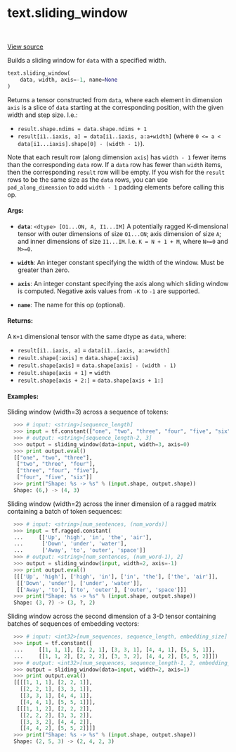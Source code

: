 <div itemscope itemtype="http://developers.google.com/ReferenceObject">
<meta itemprop="name" content="text.sliding_window" />
<meta itemprop="path" content="Stable" />
</div>

# text.sliding_window

<!-- Insert buttons and diff -->

<table class="tfo-notebook-buttons tfo-api" align="left">
</table>

<a target="_blank" href="https://github.com/tensorflow/text/tree/master/tensorflow_text/python/ops/sliding_window_op.py">View
source</a>

Builds a sliding window for `data` with a specified width.

```python
text.sliding_window(
    data, width, axis=-1, name=None
)
```

<!-- Placeholder for "Used in" -->

Returns a tensor constructed from `data`, where each element in
dimension `axis` is a slice of `data` starting at the corresponding
position, with the given width and step size.  I.e.:

* `result.shape.ndims = data.shape.ndims + 1`
* `result[i1..iaxis, a] = data[i1..iaxis, a:a+width]`
  (where `0 <= a < data[i1...iaxis].shape[0] - (width - 1)`).

Note that each result row (along dimension `axis`) has `width - 1` fewer items
than the corresponding `data` row.  If a `data` row has fewer than `width`
items, then the corresponding `result` row will be empty.  If you wish for
the `result` rows to be the same size as the `data` rows, you can use
`pad_along_dimension` to add `width - 1` padding elements before calling
this op.

#### Args:

*   <b>`data`</b>: `<dtype> [O1...ON, A, I1...IM]` A potentially ragged
    K-dimensional tensor with outer dimensions of size `O1...ON`; axis dimension
    of size `A`; and inner dimensions of size `I1...IM`. I.e. `K = N + 1 + M`,
    where `N>=0` and `M>=0`.

*   <b>`width`</b>: An integer constant specifying the width of the window. Must
    be greater than zero.

*   <b>`axis`</b>: An integer constant specifying the axis along which sliding
    window is computed. Negative axis values from `-K` to `-1` are supported.

*   <b>`name`</b>: The name for this op (optional).

#### Returns:

A `K+1` dimensional tensor with the same dtype as `data`, where:

*   `result[i1..iaxis, a]` = `data[i1..iaxis, a:a+width]`
*   `result.shape[:axis]` = `data.shape[:axis]`
*   `result.shape[axis]` = `data.shape[axis] - (width - 1)`
*   `result.shape[axis + 1]` = `width`
*   `result.shape[axis + 2:]` = `data.shape[axis + 1:]`

#### Examples:

  Sliding window (width=3) across a sequence of tokens:

```python
  >>> # input: <string>[sequence_length]
  >>> input = tf.constant(["one", "two", "three", "four", "five", "six"])
  >>> # output: <string>[sequence_length-2, 3]
  >>> output = sliding_window(data=input, width=3, axis=0)
  >>> print output.eval()
  [["one", "two", "three"],
   ["two", "three", "four"],
   ["three", "four", "five"],
   ["four", "five", "six"]]
  >>> print("Shape: %s -> %s" % (input.shape, output.shape))
  Shape: (6,) -> (4, 3)
```

  Sliding window (width=2) across the inner dimension of a ragged matrix
  containing a batch of token sequences:

```python
  >>> # input: <string>[num_sentences, (num_words)]
  >>> input = tf.ragged.constant(
  ...     [['Up', 'high', 'in', 'the', 'air'],
  ...      ['Down', 'under', 'water'],
  ...      ['Away', 'to', 'outer', 'space']]
  >>> # output: <string>[num_sentences, (num_word-1), 2]
  >>> output = sliding_window(input, width=2, axis=-1)
  >>> print output.eval()
  [[['Up', 'high'], ['high', 'in'], ['in', 'the'], ['the', 'air']],
   [['Down', 'under'], ['under', 'water']],
   [['Away', 'to'], ['to', 'outer'], ['outer', 'space']]]
  >>> print("Shape: %s -> %s" % (input.shape, output.shape))
  Shape: (3, ?) -> (3, ?, 2)
```

  Sliding window across the second dimension of a 3-D tensor containing
  batches of sequences of embedding vectors:

```python
  >>> # input: <int32>[num_sequences, sequence_length, embedding_size]
  >>> input = tf.constant([
  ...     [[1, 1, 1], [2, 2, 1], [3, 3, 1], [4, 4, 1], [5, 5, 1]],
  ...     [[1, 1, 2], [2, 2, 2], [3, 3, 2], [4, 4, 2], [5, 5, 2]]])
  >>> # output: <int32>[num_sequences, sequence_length-1, 2, embedding_size]
  >>> output = sliding_window(data=input, width=2, axis=1)
  >>> print output.eval()
  [[[[1, 1, 1], [2, 2, 1]],
    [[2, 2, 1], [3, 3, 1]],
    [[3, 3, 1], [4, 4, 1]],
    [[4, 4, 1], [5, 5, 1]]],
   [[[1, 1, 2], [2, 2, 2]],
    [[2, 2, 2], [3, 3, 2]],
    [[3, 3, 2], [4, 4, 2]],
    [[4, 4, 2], [5, 5, 2]]]]
  >>> print("Shape: %s -> %s" % (input.shape, output.shape))
  Shape: (2, 5, 3) -> (2, 4, 2, 3)
```
